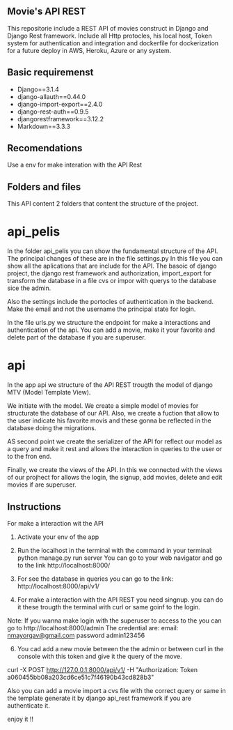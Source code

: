 ## Movie's API REST

This repositorie include a REST API of movies construct in Django and Django Rest framework. Include all Http protocles, his local host, Token system for authentication and integration and dockerfile for dockerization for a future deploy in AWS, Heroku, Azure or any system.

## Basic requiremenst

- Django==3.1.4
- django-allauth==0.44.0
- django-import-export==2.4.0
- django-rest-auth==0.9.5
- djangorestframework==3.12.2
- Markdown==3.3.3

## Recomendations
Use a env for make interation with the API Rest

## Folders and files

This API content 2 folders that content the structure of the project.

# api_pelis
In the folder api_pelis you can show the fundamental structure of the API. The principal changes of these are in the file settings.py In this file you can show all the aplications that are include for the API. The basoic of django project, the django rest framework and authorization, import_export for transform the database in a file cvs or impor with querys to the database sice the admin.

Also the settings include the portocles of authentication in the backend. Make the email and not the username the principal state for login.

In the file urls.py we structure the endpoint for make a interactions and authentication of the api. You can add a movie, make it your favorite and delete part of the database if you are superuser.

# api

In the app api we structure of the API REST trougth the model of django MTV (Model Template View).

We initiate with the model. We create a simple model of movies for structurate the database of our API. Also, we create a fuction that allow to the user indicate his favorite movis and these gonna be reflected in the database doing the migrations. 

AS second point we create the serializer of the API for reflect our model as a query and make it rest and allows the interaction in queries to the user or to the fron end.

Finally, we create the views of the API. In this we connected with the views of our projhect for allows the login, the signup, add movies, delete and edit movies if are superuser. 


## Instructions

For make a interaction wit the API

1. Activate your env of the app

2. Run the localhost in the terminal with the command in your terminal: python manage.py run server
You can go to your web navigator and go to the link http://localhost:8000/

3. For see the database in queries you can go to the link:  http://localhost:8000/api/v1/ 

4. For make a interaction with the API REST you need singnup. you can do it these trougth the terminal with curl or same goinf to the login.

Note: If you wanna make login with the superuser to access to the you can go to  http://localhost:8000/admin The credential are: 
email: nmayorgav@gmail.com
password admin123456

6. You cad add a new movie between the the admin or between curl in the console with this token and give it the query of the move.

curl -X POST http://127.0.0.1:8000/api/v1/ -H "Authorization: Token a060455bb08a203cd6ce51c7f46190b43cd828b3"

Also you can add a movie import a cvs file with the correct query or same in the template generate it by django api_rest framework if you are authenticate it.


enjoy it !!